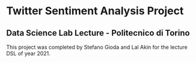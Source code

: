 #  Twitter Sentiment Analysis Project 
## Data Science Lab Lecture - Politecnico di Torino

This project was completed by Stefano Gioda and Lal Akin for the lecture DSL of year 2021. 

